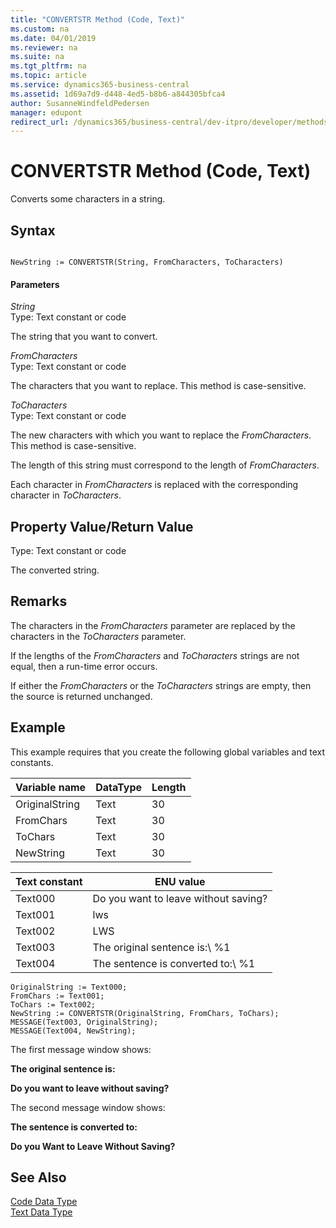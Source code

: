 ```yaml
---
title: "CONVERTSTR Method (Code, Text)"
ms.custom: na
ms.date: 04/01/2019
ms.reviewer: na
ms.suite: na
ms.tgt_pltfrm: na
ms.topic: article
ms.service: dynamics365-business-central
ms.assetid: 1d69a7d9-d448-4ed5-b8b6-a844305bfca4
author: SusanneWindfeldPedersen
manager: edupont
redirect_url: /dynamics365/business-central/dev-itpro/developer/methods-auto/library
---
```


 

# CONVERTSTR Method (Code, Text)
Converts some characters in a string.  
  
## Syntax  
  
```  
  
NewString := CONVERTSTR(String, FromCharacters, ToCharacters)  
```  
  
#### Parameters  
 *String*  
 Type: Text constant or code  
  
 The string that you want to convert.  
  
 *FromCharacters*  
 Type: Text constant or code  
  
 The characters that you want to replace. This method is case-sensitive.  
  
 *ToCharacters*  
 Type: Text constant or code  
  
 The new characters with which you want to replace the *FromCharacters*. This method is case-sensitive.  
  
 The length of this string must correspond to the length of *FromCharacters*.  
  
 Each character in *FromCharacters* is replaced with the corresponding character in *ToCharacters*.  
  
## Property Value/Return Value  
 Type: Text constant or code  
  
 The converted string.  
  
## Remarks  
 The characters in the *FromCharacters* parameter are replaced by the characters in the *ToCharacters* parameter.  
  
 If the lengths of the *FromCharacters* and *ToCharacters* strings are not equal, then a run-time error occurs.  
  
 If either the *FromCharacters* or the *ToCharacters* strings are empty, then the source is returned unchanged.  
  
## Example  
 This example requires that you create the following global variables and text constants.  
  
|Variable name|DataType|Length|  
|-------------------|--------------|------------|  
|OriginalString|Text|30|  
|FromChars|Text|30|  
|ToChars|Text|30|  
|NewString|Text|30|  
  
|Text constant|ENU value|  
|-------------------|---------------|  
|Text000|Do you want to leave without saving?|  
|Text001|lws|  
|Text002|LWS|  
|Text003|The original sentence is:\\ %1|  
|Text004|The sentence is converted to:\\ %1|  
  
```  
OriginalString := Text000;  
FromChars := Text001;  
ToChars := Text002;   
NewString := CONVERTSTR(OriginalString, FromChars, ToChars);  
MESSAGE(Text003, OriginalString);  
MESSAGE(Text004, NewString);  
```  
  
 The first message window shows:  
  
 **The original sentence is:**  
  
 **Do you want to leave without saving?**  
  
 The second message window shows:  
  
 **The sentence is converted to:**  
  
 **Do you Want to Leave Without Saving?**  
  
## See Also  
 [Code Data Type](../datatypes/devenv-Code-Data-Type.md)   
 [Text Data Type](../datatypes/devenv-Text-Data-Type.md)